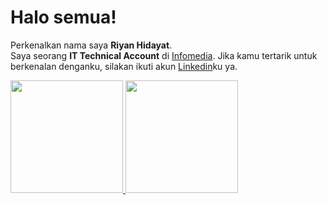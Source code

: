 # Halo semua! 
Perkenalkan nama saya **Riyan Hidayat**.\
Saya seorang **IT Technical Account** di [Infomedia](https://www.infomedia.co.id/).
Jika kamu tertarik untuk berkenalan denganku, silakan ikuti akun [Linkedin](https://www.linkedin.com/in/riyan-hidayat/)ku ya.
 
<p align="left">
<a href="https://github.com/riyan1310">
  <img height="180em" src="https://github-readme-stats-eight-theta.vercel.app/api?username=gilangadhan&show_icons=true&theme=algolia&include_all_commits=true&count_private=true"/>
  <img height="180em" src="https://github-readme-stats-eight-theta.vercel.app/api/top-langs/?username=gilangadhan&layout=compact&langs_count=8&theme=algolia"/>
</a>
</p>
